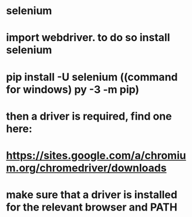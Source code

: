 # selenium

# import webdriver. to do so install selenium
# pip install -U selenium ((command for windows) py -3 -m pip)
# then a driver is required, find one here:
# https://sites.google.com/a/chromium.org/chromedriver/downloads


# make sure that a driver is installed for the relevant browser and PATH
